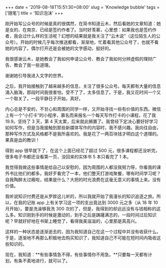 +++
date = '2019-08-18T15:51:30+08:00'
slug = 'Knowledge bubble'
tags = ['随笔']
title = '知识泡沫'
+++

刚开始写公众号的时候是真的很偶然，在简书知道云木，然后看她的文章知道：她是女的、在南京、已经是签约作者了。当时好羡慕，心里想：如果我也是签约作者，我会过什么样的生活呢？幻想的结果就是我关注了“云木说”（这位陌生人的公众号）。开始的时候几乎每次推送都看，渐渐地，忙着看其他公众号了，也就不看她的内容了。偶尔打开还是会被她的文字感动，挺好的。

我很感谢云木，是她教会了我如何申请公众号、教会了我如何分辨虚假的理财广告、教会了我一些道理。

谢谢她引导我进入文字的世界。

之后，我开始接触到了越来越多的信息，关注了很多公众号。每天都有大量的信息涌入脑海，那段时间我很害怕，受不了了，太多信息了。于是，我又花时间一个又一个取关了。一段平静日子开始，真好。

内心总是不安的，不甘心和周围的同学一样，又开始寻找一些有价值的东西。微信上有一个“小打卡”的小程序，慕名而来报名一个每天写作打卡的小课程，花了我 19.9。坚持了 3 天，第 4 天太累，后来就此搁置了。我曾经下定决心要好好学习如何写作，但是当我接触到那些新媒体写作的内容时，我不感兴趣。我向往自由，那种写作方式及风格都不是我所喜欢的。我是花了一两百块钱才明白这个道理的。果真是血的教训！

得到 app 很早就下了，在这个上面已经花了超过 500 元，很多课程都还没听完，很多电子书都还没看第一页，没回来的实体书 5 本只看完了 1 本。

我觉得我做这些事情是给自己以安慰的，因为周围的人都没我努力呀，你看我的课外书比他们的都多。我好歹看完了一本，他们整天打游戏聚餐，哪有时间学习呢？自我陶醉太过瘾啦，结果是什么？大把的时光浪费在这毫无意义的事情上来。没有价值。

我听说知识付费还是从罗胖这儿听的，所以我就开始了我漫长的知识追逐之旅。所以，在我的记账 app 上有关学习这一项的支出竟达到 3000 元之多（从 18 年 10 月开始）。要是洗澡够我洗 300 次的了，但是，我得到的却远远没有与钱相称的这么多。知识刚到手的时候是激动的，到手之后是踌躇满志的，一段时间过后知识呢？早就好好地在书架上睡觉了，看得我美滋滋的，心里那是真高兴。

这样的一种状态是逐渐逝去的，因为我知道自己在这一个过程中并没有收获什么。于是，逐渐地不再那么积极地去购买知识了，我知道自己不可能在短时间内吸收这些知识的。

现在，我知道：**有些事情急不得，有些事情你不用急。**只要每一天都有计划，有条不紊地进行，就可以了。
